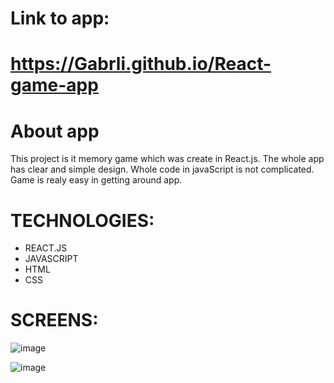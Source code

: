 #  Link to app:
#  https://Gabrli.github.io/React-game-app



#  About app
This project is it memory game which was create in React.js.
The whole app has clear and simple design.
Whole code in javaScript is not complicated.
Game is realy easy in getting around app.





#  TECHNOLOGIES: 
- REACT.JS
- JAVASCRIPT
- HTML
- CSS






#  SCREENS:

![image](https://user-images.githubusercontent.com/110058841/231695608-07d6fba7-e8e8-4486-93f4-70bd01eedca2.png)

![image](https://user-images.githubusercontent.com/110058841/231696370-f0aefb69-82d7-4d50-ae66-ca28af9f2281.png)

